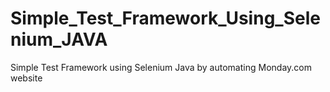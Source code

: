 # Simple_Test_Framework_Using_Selenium_JAVA
Simple Test Framework using Selenium Java by automating Monday.com website
